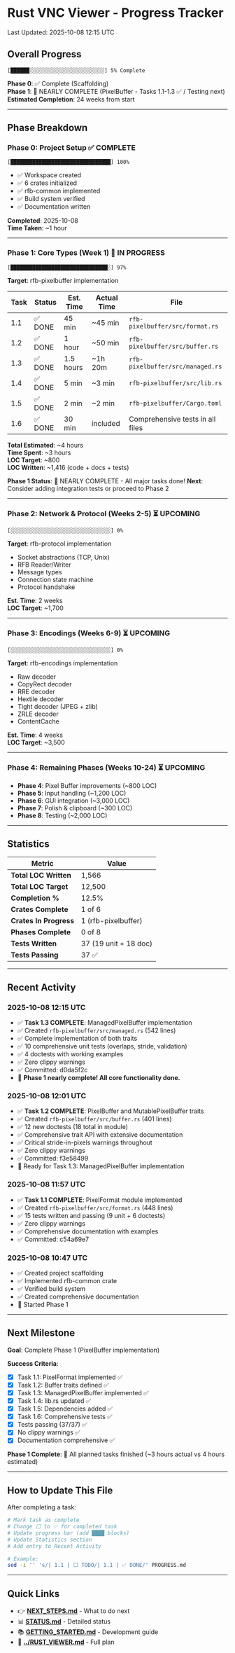 # Rust VNC Viewer - Progress Tracker

Last Updated: 2025-10-08 12:15 UTC

## Overall Progress

```
[██████░░░░░░░░░░░░░░░░░░░░░░░░] 5% Complete
```

**Phase 0**: ✅ Complete (Scaffolding)  
**Phase 1**: 🎉 NEARLY COMPLETE (PixelBuffer - Tasks 1.1-1.3 ✅ / Testing next)
**Estimated Completion**: 24 weeks from start

---

## Phase Breakdown

### Phase 0: Project Setup ✅ COMPLETE
```
[████████████████████████████████] 100%
```
- ✅ Workspace created
- ✅ 6 crates initialized
- ✅ rfb-common implemented
- ✅ Build system verified
- ✅ Documentation written

**Completed**: 2025-10-08  
**Time Taken**: ~1 hour

---

### Phase 1: Core Types (Week 1) 🔄 IN PROGRESS
```
[███████████████████████████████░] 97%
```

**Target**: rfb-pixelbuffer implementation

| Task | Status | Est. Time | Actual Time | File |
|------|--------|-----------|-------------|------|
| 1.1 | ✅ DONE | 45 min | ~45 min | `rfb-pixelbuffer/src/format.rs` |
| 1.2 | ✅ DONE | 1 hour | ~50 min | `rfb-pixelbuffer/src/buffer.rs` |
| 1.3 | ✅ DONE | 1.5 hours | ~1h 20m | `rfb-pixelbuffer/src/managed.rs` |
| 1.4 | ✅ DONE | 5 min | ~3 min | `rfb-pixelbuffer/src/lib.rs` |
| 1.5 | ✅ DONE | 2 min | ~2 min | `rfb-pixelbuffer/Cargo.toml` |
| 1.6 | ✅ DONE | 30 min | included | Comprehensive tests in all files |

**Total Estimated**: ~4 hours  
**Time Spent**: ~3 hours  
**LOC Target**: ~800  
**LOC Written**: ~1,416 (code + docs + tests)

**Phase 1 Status**: 🎉 NEARLY COMPLETE - All major tasks done!
**Next**: Consider adding integration tests or proceed to Phase 2

---

### Phase 2: Network & Protocol (Weeks 2-5) ⏳ UPCOMING
```
[░░░░░░░░░░░░░░░░░░░░░░░░░░░░░░░░] 0%
```

**Target**: rfb-protocol implementation

- Socket abstractions (TCP, Unix)
- RFB Reader/Writer
- Message types
- Connection state machine
- Protocol handshake

**Est. Time**: 2 weeks  
**LOC Target**: ~1,700

---

### Phase 3: Encodings (Weeks 6-9) ⏳ UPCOMING
```
[░░░░░░░░░░░░░░░░░░░░░░░░░░░░░░░░] 0%
```

**Target**: rfb-encodings implementation

- Raw decoder
- CopyRect decoder
- RRE decoder
- Hextile decoder
- Tight decoder (JPEG + zlib)
- ZRLE decoder
- ContentCache

**Est. Time**: 4 weeks  
**LOC Target**: ~3,500

---

### Phase 4: Remaining Phases (Weeks 10-24) ⏳ UPCOMING

- **Phase 4**: Pixel Buffer improvements (~800 LOC)
- **Phase 5**: Input handling (~1,200 LOC)
- **Phase 6**: GUI integration (~3,000 LOC)
- **Phase 7**: Polish & clipboard (~300 LOC)
- **Phase 8**: Testing (~2,000 LOC)

---

## Statistics

| Metric | Value |
|--------|-------|
| **Total LOC Written** | 1,566 |
| **Total LOC Target** | 12,500 |
| **Completion %** | 12.5% |
| **Crates Complete** | 1 of 6 |
| **Crates In Progress** | 1 (rfb-pixelbuffer) |
| **Phases Complete** | 0 of 8 |
| **Tests Written** | 37 (19 unit + 18 doc) |
| **Tests Passing** | 37 ✅ |

---

## Recent Activity

### 2025-10-08 12:15 UTC
- ✅ **Task 1.3 COMPLETE**: ManagedPixelBuffer implementation
- ✅ Created `rfb-pixelbuffer/src/managed.rs` (542 lines)
- ✅ Complete implementation of both traits
- ✅ 10 comprehensive unit tests (overlaps, stride, validation)
- ✅ 4 doctests with working examples
- ✅ Zero clippy warnings
- ✅ Committed: d0da5f2c
- 🎉 **Phase 1 nearly complete! All core functionality done.**

### 2025-10-08 12:01 UTC
- ✅ **Task 1.2 COMPLETE**: PixelBuffer and MutablePixelBuffer traits
- ✅ Created `rfb-pixelbuffer/src/buffer.rs` (401 lines)
- ✅ 12 new doctests (18 total in module)
- ✅ Comprehensive trait API with extensive documentation
- ✅ Critical stride-in-pixels warnings throughout
- ✅ Zero clippy warnings
- ✅ Committed: f3e58499
- 📝 Ready for Task 1.3: ManagedPixelBuffer implementation

### 2025-10-08 11:57 UTC
- ✅ **Task 1.1 COMPLETE**: PixelFormat module implemented
- ✅ Created `rfb-pixelbuffer/src/format.rs` (448 lines)
- ✅ 15 tests written and passing (9 unit + 6 doctests)
- ✅ Zero clippy warnings
- ✅ Comprehensive documentation with examples
- ✅ Committed: c54a69e7

### 2025-10-08 10:47 UTC
- ✅ Created project scaffolding
- ✅ Implemented rfb-common crate
- ✅ Verified build system
- ✅ Created comprehensive documentation
- 📝 Started Phase 1

---

## Next Milestone

**Goal**: Complete Phase 1 (PixelBuffer implementation)

**Success Criteria**:
- [x] Task 1.1: PixelFormat implemented ✅
- [x] Task 1.2: Buffer traits defined ✅
- [x] Task 1.3: ManagedPixelBuffer implemented ✅
- [x] Task 1.4: lib.rs updated ✅
- [x] Task 1.5: Dependencies added ✅
- [x] Task 1.6: Comprehensive tests ✅
- [x] Tests passing (37/37) ✅
- [x] No clippy warnings ✅
- [x] Documentation comprehensive ✅

**Phase 1 Complete**: 🎉 All planned tasks finished (~3 hours actual vs 4 hours estimated)

---

## How to Update This File

After completing a task:

```bash
# Mark task as complete
# Change ⬜ to ✅ for completed task
# Update progress bar (add ████ blocks)
# Update Statistics section
# Add entry to Recent Activity

# Example:
sed -i '' 's/| 1.1 | ⬜ TODO/| 1.1 | ✅ DONE/' PROGRESS.md
```

---

## Quick Links

- 👉 **[NEXT_STEPS.md](NEXT_STEPS.md)** - What to do next
- 📊 **[STATUS.md](STATUS.md)** - Detailed status
- 📚 **[GETTING_STARTED.md](GETTING_STARTED.md)** - Development guide
- 🎯 **[../RUST_VIEWER.md](../RUST_VIEWER.md)** - Full plan
